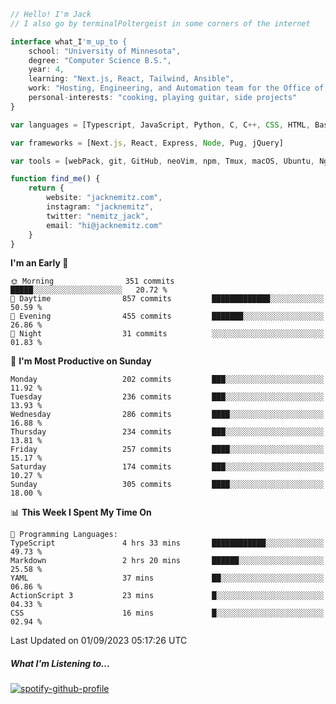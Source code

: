 ```typescript
// Hello! I'm Jack
// I also go by terminalPoltergeist in some corners of the internet

interface what_I'm_up_to {
    school: "University of Minnesota",
    degree: "Computer Science B.S.",
    year: 4,
    learning: "Next.js, React, Tailwind, Ansible",
    work: "Hosting, Engineering, and Automation team for the Office of Information Technology at UMN",
    personal-interests: "cooking, playing guitar, side projects"
}

var languages = [Typescript, JavaScript, Python, C, C++, CSS, HTML, Bash, VimScript]

var frameworks = [Next.js, React, Express, Node, Pug, jQuery]

var tools = [webPack, git, GitHub, neoVim, npm, Tmux, macOS, Ubuntu, Nginx, Ansible, Cloudflare, DigitalOcean]

function find_me() {
    return {
        website: "jacknemitz.com",
        instagram: "jacknemitz",
        twitter: "nemitz_jack",
        email: "hi@jacknemitz.com"
    }
}
```

<!--START_SECTION:waka-->
**I'm an Early 🐤** 

```text
🌞 Morning                351 commits         █████░░░░░░░░░░░░░░░░░░░░   20.72 % 
🌆 Daytime                857 commits         █████████████░░░░░░░░░░░░   50.59 % 
🌃 Evening                455 commits         ███████░░░░░░░░░░░░░░░░░░   26.86 % 
🌙 Night                  31 commits          ░░░░░░░░░░░░░░░░░░░░░░░░░   01.83 % 
```
📅 **I'm Most Productive on Sunday** 

```text
Monday                   202 commits         ███░░░░░░░░░░░░░░░░░░░░░░   11.92 % 
Tuesday                  236 commits         ███░░░░░░░░░░░░░░░░░░░░░░   13.93 % 
Wednesday                286 commits         ████░░░░░░░░░░░░░░░░░░░░░   16.88 % 
Thursday                 234 commits         ███░░░░░░░░░░░░░░░░░░░░░░   13.81 % 
Friday                   257 commits         ████░░░░░░░░░░░░░░░░░░░░░   15.17 % 
Saturday                 174 commits         ███░░░░░░░░░░░░░░░░░░░░░░   10.27 % 
Sunday                   305 commits         ████░░░░░░░░░░░░░░░░░░░░░   18.00 % 
```


📊 **This Week I Spent My Time On** 

```text
💬 Programming Languages: 
TypeScript               4 hrs 33 mins       ████████████░░░░░░░░░░░░░   49.73 % 
Markdown                 2 hrs 20 mins       ██████░░░░░░░░░░░░░░░░░░░   25.58 % 
YAML                     37 mins             ██░░░░░░░░░░░░░░░░░░░░░░░   06.86 % 
ActionScript 3           23 mins             █░░░░░░░░░░░░░░░░░░░░░░░░   04.33 % 
CSS                      16 mins             █░░░░░░░░░░░░░░░░░░░░░░░░   02.94 % 
```


 Last Updated on 01/09/2023 05:17:26 UTC
<!--END_SECTION:waka-->

##### What I'm Listening to...

[![spotify-github-profile](https://spotify-github-profile.vercel.app/api/view?uid=jack.nemitz&cover_image=true&show_offline=true&bar_color=53b14f&bar_color_cover=false&background_color=121212FF)](https://spotify-github-profile.vercel.app/api/view?uid=jack.nemitz&redirect=true)

